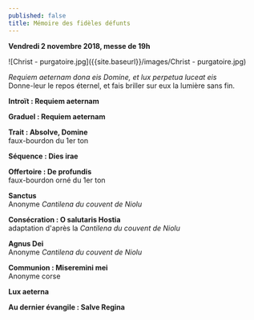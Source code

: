 ```yaml
---
published: false
title: Mémoire des fidèles défunts
---
```

**Vendredi 2 novembre 2018, messe de 19h**  

![Christ - purgatoire.jpg]({{site.baseurl}}/images/Christ - purgatoire.jpg)

*Requiem aeternam dona eis Domine, et lux perpetua luceat eis*  
Donne-leur le repos éternel, et fais briller sur eux la lumière sans fin.

**Introït : Requiem aeternam**  

**Graduel : Requiem aeternam**

**Trait : Absolve, Domine**  
faux-bourdon du 1er ton

**Séquence : Dies irae**  

**Offertoire : De profundis**  
faux-bourdon orné du 1er ton

**Sanctus**  
Anonyme *Cantilena du couvent de Niolu*

**Consécration : O salutaris Hostia**  
adaptation d'après la *Cantilena du couvent de Niolu*

**Agnus Dei**  
Anonyme *Cantilena du couvent de Niolu*

**Communion : Miseremini mei**  
Anonyme corse

**Lux aeterna**

**Au dernier évangile : Salve Regina**
